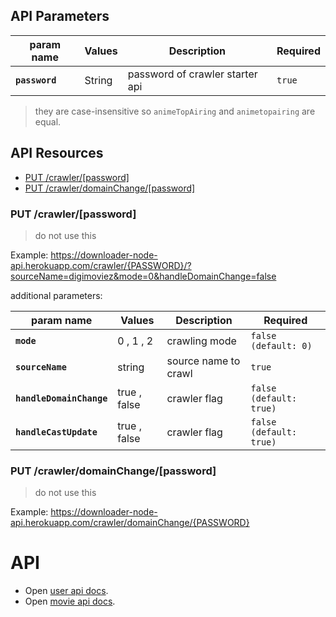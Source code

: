 ## API Parameters

| param name                 |  Values  | Description                                      | Required |
| -------------------------- | -------- |--------------------------------------------------| -------- |
| **`password`** | String | password of crawler starter api                  | `true` |

> they are case-insensitive so `animeTopAiring` and `animetopairing` are equal.

## API Resources

- [PUT /crawler/[password]](#put-crawlerpassword)
- [PUT /crawler/domainChange/[password]](#put-crawlerdomainchangepassword)

### PUT /crawler/[password]

> do not use this

Example: https://downloader-node-api.herokuapp.com/crawler/{PASSWORD}/?sourceName=digimoviez&mode=0&handleDomainChange=false

additional parameters:

| param name                 |  Values  | Description                              | Required |
| -------------------------- | -------- | ---------------------------------------- | -------- |
| **`mode`**                 | 0 , 1 , 2 | crawling mode | `false (default: 0)` |
| **`sourceName`**         | string | source name to crawl | `true` |
| **`handleDomainChange`** | true , false | crawler flag | `false (default: true)` |
| **`handleCastUpdate`** | true , false | crawler flag | `false (default: true)` |

### PUT /crawler/domainChange/[password]

> do not use this

Example: https://downloader-node-api.herokuapp.com/crawler/domainChange/{PASSWORD}

# API
- Open [user api docs](API.USER.README.md).
- Open [movie api docs](API.MOVIES.README.md).
